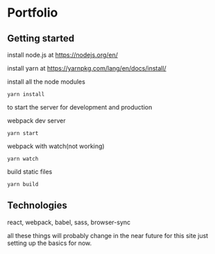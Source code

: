 # Portfolio

## Getting started

install node.js at https://nodejs.org/en/

install yarn at https://yarnpkg.com/lang/en/docs/install/

install all the node modules

```
yarn install
```

to start the server for development and production

webpack dev server
```
yarn start
```

webpack with watch(not working)
```
yarn watch
```

build static files
```
yarn build
```


## Technologies
react, webpack, babel, sass, browser-sync


all these things will probably change in the near future for this site just setting up the basics for now.
